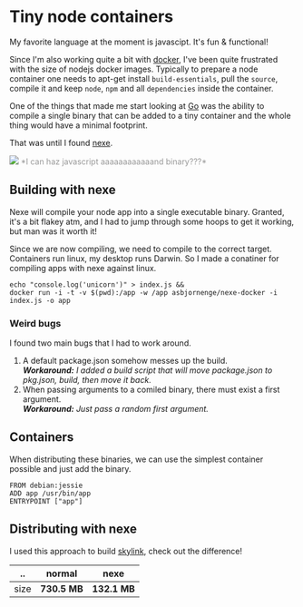 # Tiny node containers

My favorite language at the moment is javascipt. It's fun & functional!

Since I'm also working quite a bit with [docker](http://docker.io), I've been quite frustrated with the size of nodejs docker images. Typically to prepare a node container one needs to apt-get install <code>build-essentials</code>, pull the <code>source</code>, compile it and keep <code>node</code>, <code>npm</code> and all <code>dependencies</code> inside the container.

One of the things that made me start looking at [Go](http://golang.org/) was the ability to compile a single binary that can be added to a tiny container and the whole thing would have a minimal footprint.

That was until I found [nexe](https://github.com/crcn/nexe).

<img src="https://raw.github.com/jglovier/gifs/gh-pages/excited/ace-ventura-dance.gif" />  
<font color="#999">*I can haz javascript aaaaaaaaaaaand binary???*</font>  

## Building with nexe

Nexe will compile your node app into a single executable binary. Granted, it's a bit flakey atm, and I had to jump through some hoops to get it working, but man was it worth it!

Since we are now compiling, we need to compile to the correct target. Containers run linux, my desktop runs Darwin. So I made a conatiner for compiling apps with nexe against linux.

	echo "console.log('unicorn')" > index.js && 
	docker run -i -t -v $(pwd):/app -w /app asbjornenge/nexe-docker -i index.js -o app
	
### Weird bugs

I found two main bugs that I had to work around.

1. A default package.json somehow messes up the build.  
***Workaround:*** *I added a build script that will move package.json to pkg.json, build, then move it back.*
2. When passing arguments to a comiled binary, there must exist a first argument.  
***Workaround:*** *Just pass a random first argument.*

## Containers

When distributing these binaries, we can use the simplest container possible and just add the binary.

	FROM debian:jessie
	ADD app /usr/bin/app
	ENTRYPOINT ["app"]
	
## Distributing with nexe

I used this approach to build [skylink](https://github.com/asbjornenge/skylink), check out the difference!

 .. | normal | nexe
-- | -- | --
size  | **730.5 MB** | **132.1 MB**